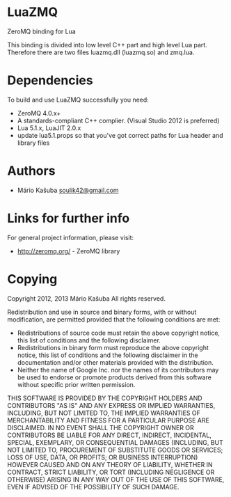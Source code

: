 LuaZMQ
=====

ZeroMQ binding for Lua

This binding is divided into low level C++ part and high level Lua part.
Therefore there are two files luazmq.dll (luazmq.so) and zmq.lua.

Dependencies
============
To build and use LuaZMQ successfully you need:

* ZeroMQ 4.0.x+
* A standards-compliant C++ complier. (Visual Studio 2012 is preferred)
* Lua 5.1.x, LuaJIT 2.0.x
* update lua5.1.props so that you've got correct paths for Lua header and library files

Authors
=======
* Mário Kašuba <soulik42@gmail.com>

Links for further info
======================
For general project information, please visit:

-	http://zeromq.org/ - ZeroMQ library

Copying
=======
Copyright 2012, 2013 Mário Kašuba
All rights reserved.

Redistribution and use in source and binary forms, with or without
modification, are permitted provided that the following conditions are
met:

* Redistributions of source code must retain the above copyright
  notice, this list of conditions and the following disclaimer.
* Redistributions in binary form must reproduce the above copyright
  notice, this list of conditions and the following disclaimer in the
  documentation and/or other materials provided with the distribution.
* Neither the name of Google Inc. nor the names of its contributors
  may be used to endorse or promote products derived from this software
  without specific prior written permission.

THIS SOFTWARE IS PROVIDED BY THE COPYRIGHT HOLDERS AND CONTRIBUTORS
"AS IS" AND ANY EXPRESS OR IMPLIED WARRANTIES, INCLUDING, BUT NOT
LIMITED TO, THE IMPLIED WARRANTIES OF MERCHANTABILITY AND FITNESS FOR
A PARTICULAR PURPOSE ARE DISCLAIMED. IN NO EVENT SHALL THE COPYRIGHT
OWNER OR CONTRIBUTORS BE LIABLE FOR ANY DIRECT, INDIRECT, INCIDENTAL,
SPECIAL, EXEMPLARY, OR CONSEQUENTIAL DAMAGES (INCLUDING, BUT NOT
LIMITED TO, PROCUREMENT OF SUBSTITUTE GOODS OR SERVICES; LOSS OF USE,
DATA, OR PROFITS; OR BUSINESS INTERRUPTION) HOWEVER CAUSED AND ON ANY
THEORY OF LIABILITY, WHETHER IN CONTRACT, STRICT LIABILITY, OR TORT
(INCLUDING NEGLIGENCE OR OTHERWISE) ARISING IN ANY WAY OUT OF THE USE
OF THIS SOFTWARE, EVEN IF ADVISED OF THE POSSIBILITY OF SUCH DAMAGE.
